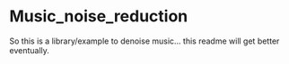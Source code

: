 # Music_noise_reduction

So this is a library/example to denoise music... this readme will get better eventually.
